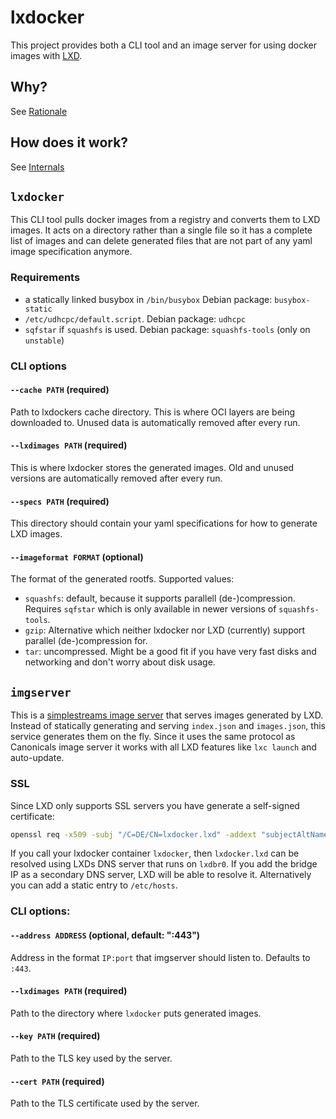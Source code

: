 # lxdocker

This project provides both a CLI tool and an image server for using docker
images with [LXD](https://linuxcontainers.org/lxd/).

## Why?
See [Rationale](docs/rationale.md)

## How does it work?
See [Internals](docs/internals.md)

## `lxdocker`
This CLI tool pulls docker images from a registry and converts them to LXD
images. It acts on a directory rather than a single file so it has a complete
list of images and can delete generated files that are not part of any yaml
image specification anymore.

### Requirements
- a statically linked busybox in `/bin/busybox` Debian package: `busybox-static`
- `/etc/udhcpc/default.script`. Debian package: `udhcpc`
- `sqfstar` if `squashfs` is used. Debian package: `squashfs-tools` (only on `unstable`)

### CLI options

#### `--cache PATH` (required)
Path to lxdockers cache directory. This is where OCI layers are being
downloaded to. Unused data is automatically removed after every run.

#### `--lxdimages PATH` (required)
This is where lxdocker stores the generated images. Old and unused versions
are automatically removed after every run.

#### `--specs PATH` (required)
This directory should contain your yaml specifications for how to generate
LXD images.

#### `--imageformat FORMAT` (optional)
The format of the generated rootfs. Supported values:

- `squashfs`: default, because it supports parallell (de-)compression. Requires
  `sqfstar` which is only available in newer versions of `squashfs-tools`.
- `gzip`: Alternative which neither lxdocker nor LXD (currently) support
  parallel (de-)compression for.
- `tar`: uncompressed. Might be a good fit if you have very fast disks and
  networking and don't worry about disk usage.

## `imgserver`
This is a [simplestreams image server](https://linuxcontainers.org/lxd/docs/master/image-handling/#remote-image-server-lxd-or-simplestreams)
that serves images generated by LXD. Instead of statically generating and serving
`index.json` and `images.json`, this service generates them on the fly. Since
it uses the same protocol as Canonicals image server it works with all LXD
features like `lxc launch` and auto-update.

### SSL
Since LXD only supports SSL servers you have generate a self-signed certificate:
```bash
openssl req -x509 -subj "/C=DE/CN=lxdocker.lxd" -addext "subjectAltName = DNS:lxdocker.lxd" -addext "keyUsage = critical,nonRepudiation,digitalSignature,keyEncipherment,keyAgreement" -addext "extendedKeyUsage = serverAuth,clientAuth" -newkey rsa:4096 -keyout key.pem -out cert.pem -sha512 -days 365 -nodes
```

If you call your lxdocker container `lxdocker`, then `lxdocker.lxd` can be
resolved using LXDs DNS server that runs on `lxdbr0`. If you add the bridge IP
as a secondary DNS server, LXD will be able to resolve it.
Alternatively you can add a static entry to `/etc/hosts`.

### CLI options:

#### `--address ADDRESS` (optional, default: ":443")
Address in the format `IP:port` that imgserver should listen to.
Defaults to `:443`.

#### `--lxdimages PATH` (required)
Path to the directory where `lxdocker` puts generated images.

#### `--key PATH` (required)
Path to the TLS key used by the server.

#### `--cert PATH` (required)
Path to the TLS certificate used by the server.
